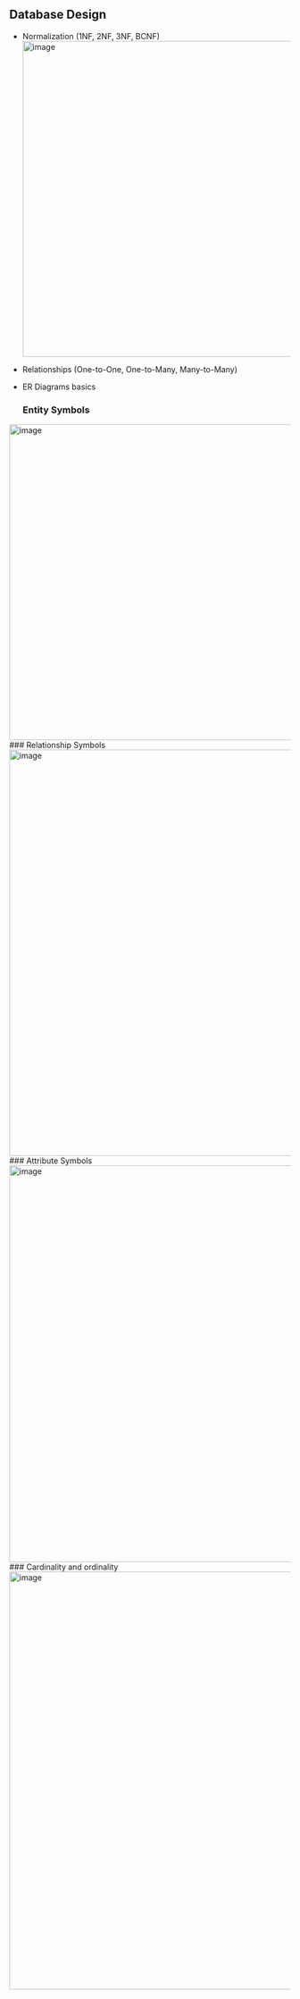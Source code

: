 ## Database Design
- Normalization (1NF, 2NF, 3NF, BCNF)
  <img width="1243" height="566" alt="image" src="https://github.com/user-attachments/assets/deb63fa5-4d6f-4a31-8482-b42926302779" />

- Relationships (One-to-One, One-to-Many, Many-to-Many)
- ER Diagrams basics
  ### Entity Symbols
 <img width="986" height="566" alt="image" src="https://github.com/user-attachments/assets/9ae5fb93-63fc-4406-8369-e20a78f419d4" />
 ### Relationship Symbols
 <img width="806" height="728" alt="image" src="https://github.com/user-attachments/assets/e698a762-30df-41ec-b206-16ada017aab5" />
 ### Attribute Symbols
 <img width="693" height="711" alt="image" src="https://github.com/user-attachments/assets/e18f3d25-58ad-4e26-8f71-35fab9d7a87d" />
 ### Cardinality and ordinality
 <img width="985" height="749" alt="image" src="https://github.com/user-attachments/assets/4f976c2d-d045-4202-8124-2edf9f52e60e" />
